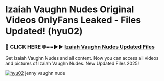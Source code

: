 # Izaiah Vaughn Nudes Original Videos 0nlyFans Leaked - Files Updated! (hyu02)

<h3>🔴 CLICK HERE 🌐==►► <a href="https://tinyurl.com/52m3yx9h" rel="nofollow">Izaiah Vaughn Nudes Updated Files</a></h3>

Get Izaiah Vaughn Nudes and all content. Now you can access all videos and pictures of Izaiah Vaughn Nudes. New Updated Files 2025!

[![hyu02](https://i.imgur.com/TnHtlc8.gif)](https://tinyurl.com/52m3yx9h)
jenny vaughn nude